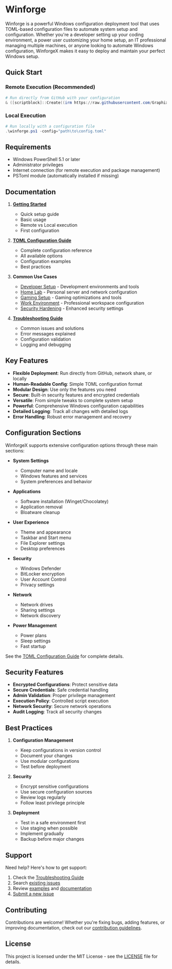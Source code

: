 # Winforge

Winforge is a powerful Windows configuration deployment tool that uses TOML-based configuration files to automate system setup and configuration. Whether you're a developer setting up your coding environment, a power user customizing your home setup, an IT professional managing multiple machines, or anyone looking to automate Windows configuration, WinforgeX makes it easy to deploy and maintain your perfect Windows setup.

## Quick Start

### Remote Execution (Recommended)
```powershell
# Run directly from GitHub with your configuration
& ([scriptblock]::Create((irm https://raw.githubusercontent.com/Graphixa/WinforgeX/main/winforge.ps1))) -config "https://raw.githubusercontent.com/yourdomain/config.toml"
```

### Local Execution
```powershell
# Run locally with a configuration file
.\winforge.ps1 -config="path\to\config.toml"
```

## Requirements

- Windows PowerShell 5.1 or later
- Administrator privileges
- Internet connection (for remote execution and package management)
- PSToml module (automatically installed if missing)

## Documentation

1. **[Getting Started](Getting-Started)**
   - Quick setup guide
   - Basic usage
   - Remote vs Local execution
   - First configuration

2. **[TOML Configuration Guide](TOML-Configuration-Guide)**
   - Complete configuration reference
   - All available options
   - Configuration examples
   - Best practices

3. **Common Use Cases**
   - [Developer Setup](Examples#developer-setup) - Development environments and tools
   - [Home Lab](Examples#home-lab) - Personal server and network configuration
   - [Gaming Setup](Examples#gaming-setup) - Gaming optimizations and tools
   - [Work Environment](Examples#work-environment) - Professional workspace configuration
   - [Security Hardening](Examples#security-hardening) - Enhanced security settings

4. **[Troubleshooting Guide](Troubleshooting)**
   - Common issues and solutions
   - Error messages explained
   - Configuration validation
   - Logging and debugging

## Key Features

- **Flexible Deployment**: Run directly from GitHub, network share, or locally
- **Human-Readable Config**: Simple TOML configuration format
- **Modular Design**: Use only the features you need
- **Secure**: Built-in security features and encrypted credentials
- **Versatile**: From simple tweaks to complete system setup
- **Powerful**: Comprehensive Windows configuration capabilities
- **Detailed Logging**: Track all changes with detailed logs
- **Error Handling**: Robust error management and recovery

## Configuration Sections

WinforgeX supports extensive configuration options through these main sections:

- **System Settings**
  - Computer name and locale
  - Windows features and services
  - System preferences and behavior

- **Applications**
  - Software installation (Winget/Chocolatey)
  - Application removal
  - Bloatware cleanup

- **User Experience**
  - Theme and appearance
  - Taskbar and Start menu
  - File Explorer settings
  - Desktop preferences

- **Security**
  - Windows Defender
  - BitLocker encryption
  - User Account Control
  - Privacy settings

- **Network**
  - Network drives
  - Sharing settings
  - Network discovery

- **Power Management**
  - Power plans
  - Sleep settings
  - Fast startup

See the [TOML Configuration Guide](TOML-Configuration-Guide) for complete details.

## Security Features

- **Encrypted Configurations**: Protect sensitive data
- **Secure Credentials**: Safe credential handling
- **Admin Validation**: Proper privilege management
- **Execution Policy**: Controlled script execution
- **Network Security**: Secure network operations
- **Audit Logging**: Track all security changes

## Best Practices

1. **Configuration Management**
   - Keep configurations in version control
   - Document your changes
   - Use modular configurations
   - Test before deployment

2. **Security**
   - Encrypt sensitive configurations
   - Use secure configuration sources
   - Review logs regularly
   - Follow least privilege principle

3. **Deployment**
   - Test in a safe environment first
   - Use staging when possible
   - Implement gradually
   - Backup before major changes

## Support

Need help? Here's how to get support:

1. Check the [Troubleshooting Guide](Troubleshooting)
2. Search [existing issues](https://github.com/Graphixa/WinforgeX/issues)
3. Review [examples](Examples) and [documentation](TOML-Configuration-Guide)
4. [Submit a new issue](https://github.com/Graphixa/WinforgeX/issues/new)

## Contributing

Contributions are welcome! Whether you're fixing bugs, adding features, or improving documentation, check out our [contribution guidelines](CONTRIBUTING.md).

## License

This project is licensed under the MIT License - see the [LICENSE](LICENSE) file for details. 